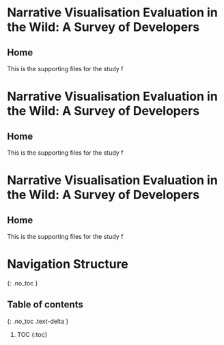 # Narrative Visualisation Evaluation in the Wild: A Survey of Developers
## Home 
This is the supporting files for the study f
# Narrative Visualisation Evaluation in the Wild: A Survey of Developers
## Home 
This is the supporting files for the study f
# Narrative Visualisation Evaluation in the Wild: A Survey of Developers
## Home 
This is the supporting files for the study f
# Navigation Structure
{: .no_toc }

## Table of contents
{: .no_toc .text-delta }

1. TOC
{:toc}

